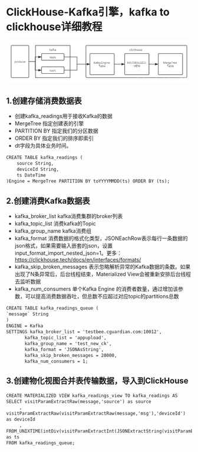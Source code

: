 # ClickHouse-Kafka引擎，kafka to clickhouse详细教程

![kafka to clickhouse](../../images/265a2117484f2b1e3cbca1ef52c87f5aec69454a65580aea0ce1ff5d3054dba9.png) 

## 1.创建存储消费数据表

* 创建kafka_readings用于接收Kafka的数据
* MergeTree 指定创建表的引擎
* PARTITION BY 指定我们的分区数据
* ORDER BY 指定我们的排序即索引
* dt字段为具体业务时间。

``` text
CREATE TABLE kafka_readings (
    source String,
    deviceId String,
    ts DateTime
)Engine = MergeTree PARTITION BY toYYYYMMDD(ts) ORDER BY (ts);
```

## 2.创建消费Kafka数据表

* kafka_broker_list kafka消费集群的broker列表
* kafka_topic_list 消费kafka的Topic
* kafka_group_name kafka消费组
* kafka_format 消费数据的格式化类型，JSONEachRow表示每行一条数据的json格式，如果需要输入嵌套的json，设置input_format_import_nested_json=1。更多：https://clickhouse.tech/docs/en/interfaces/formats/
* kafka_skip_broken_messages 表示忽略解析异常的Kafka数据的条数。如果出现了N条异常后，后台线程结束，Materialized View会被重新安排后台线程去监听数据
* kafka_num_consumers  单个Kafka Engine 的消费者数量，通过增加该参数，可以提高消费数据吞吐，但总数不应超过对应topic的partitions总数

``` text
CREATE TABLE kafka_readings_queue (
`message` String
)
ENGINE = Kafka
SETTINGS kafka_broker_list = 'testbee.cguardian.com:10012',
       kafka_topic_list = 'appupload',
       kafka_group_name = 'test_new_ck',
       kafka_format = 'JSONAsString',
       kafka_skip_broken_messages = 20000,
       kafka_num_consumers = 1;
```

## 3.创建物化视图合并表传输数据，导入到ClickHouse

``` text
CREATE MATERIALIZED VIEW kafka_readings_view TO kafka_readings AS
SELECT visitParamExtractRaw(message,'source') as source
     , visitParamExtractRaw(visitParamExtractRaw(message,'msg'),'deviceId') as deviceId
     , FROM_UNIXTIME(intDiv(visitParamExtractInt(JSONExtractString(visitParamExtractRaw(message,'msg'),'message',1),'start'),1000)) as ts
FROM kafka_readings_queue;
```
